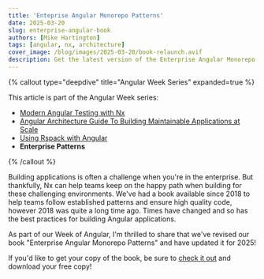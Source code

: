 ```yaml
---
title: 'Enteprise Angular Monorepo Patterns'
date: 2025-03-20
slug: enterprise-angular-book
authors: [Mike Hartington]
tags: [angular, nx, architecture]
cover_image: /blog/images/2025-03-20/book-relaunch.avif
description: Get the latest version of the Enterprise Angular Monorepo patterns book.
---
```


{% callout type="deepdive" title="Angular Week Series" expanded=true %}

This article is part of the Angular Week series:

- [Modern Angular Testing with Nx](/blog/modern-angular-testing-with-nx)
- [Angular Architecture Guide To Building Maintainable Applications at Scale](/blog/architecting-angular-applications)
- [Using Rspack with Angular](/blog/using-rspack-with-angular)
- **Enterprise Patterns**

{% /callout %}

Building applications is often a challenge when you're in the enterprise. But thankfully, Nx can help teams keep on the happy path when building for these challenging environments. We've had a book available since 2018 to help teams follow established patterns and ensure high quality code, however 2018 was quite a long time ago. Times have changed and so has the best practices for building Angular applications.

As part of our Week of Angular, I'm thrilled to share that we've revised our book "Enterprise Angular Monorepo Patterns" and have updated it for 2025!

If you'd like to get your copy of the book, be sure to [check it out](https://go.nx.dev/angular-patterns-ebook) and download your free copy!
